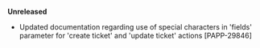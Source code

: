 **Unreleased**
* Updated documentation regarding use of special characters in 'fields' parameter for 'create ticket' and 'update ticket' actions [PAPP-29846]

